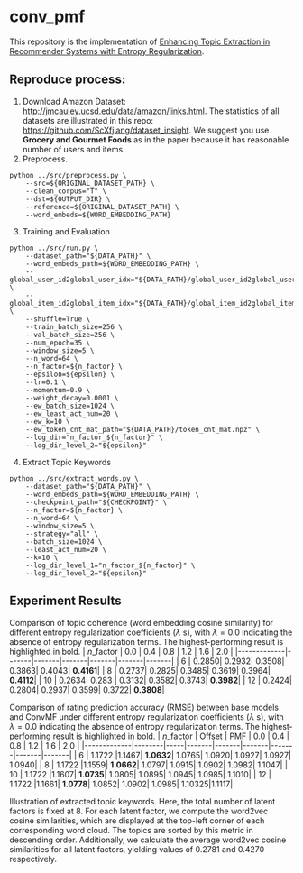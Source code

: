 # conv_pmf

This repository is the implementation of [Enhancing Topic Extraction in Recommender Systems with Entropy Regularization](https://arxiv.org/abs/2306.07403).

## Reproduce process:
1. Download Amazon Dataset: http://jmcauley.ucsd.edu/data/amazon/links.html. The statistics of all datasets are illustrated in this repo: https://github.com/ScXfjiang/dataset_insight. We suggest you use **Grocery and Gourmet Foods** as in the paper because it has reasonable number of users and items.
2. Preprocess.
```
python ../src/preprocess.py \
    --src=${ORIGINAL_DATASET_PATH} \
    --clean_corpus="T" \
    --dst=${OUTPUT_DIR} \
    --reference=${ORIGINAL_DATASET_PATH} \
    --word_embeds=${WORD_EMBEDDING_PATH}
```
3. Training and Evaluation 
```
python ../src/run.py \
    --dataset_path="${DATA_PATH}" \
    --word_embeds_path=${WORD_EMBEDDING_PATH} \
    --global_user_id2global_user_idx="${DATA_PATH}/global_user_id2global_user_idx.pkl" \
    --global_item_id2global_item_idx="${DATA_PATH}/global_item_id2global_item_idx.pkl" \
    --shuffle=True \
    --train_batch_size=256 \
    --val_batch_size=256 \
    --num_epoch=35 \
    --window_size=5 \
    --n_word=64 \
    --n_factor=${n_factor} \
    --epsilon=${epsilon} \
    --lr=0.1 \
    --momentum=0.9 \
    --weight_decay=0.0001 \
    --ew_batch_size=1024 \
    --ew_least_act_num=20 \
    --ew_k=10 \
    --ew_token_cnt_mat_path="${DATA_PATH}/token_cnt_mat.npz" \
    --log_dir="n_factor_${n_factor}" \
    --log_dir_level_2="${epsilon}"
```
4. Extract Topic Keywords
```
python ../src/extract_words.py \
    --dataset_path="${DATA_PATH}" \
    --word_embeds_path=${WORD_EMBEDDING_PATH} \
    --checkpoint_path="${CHECKPOINT}" \
    --n_factor=${n_factor} \
    --n_word=64 \
    --window_size=5 \
    --strategy="all" \
    --batch_size=1024 \
    --least_act_num=20 \
    --k=10 \
    --log_dir_level_1="n_factor_${n_factor}" \
    --log_dir_level_2="${epsilon}"
```

## Experiment Results
Comparison of topic coherence (word embedding cosine similarity) for different entropy regularization coefficients ($\lambda$ s), with $\lambda=0.0$ indicating the absence of entropy regularization terms. The highest-performing result is highlighted in bold.
| $n$\_factor | $0.0$ | $0.4$ | $0.8$ | $1.2$ | $1.6$ | $2.0$ |
|-------------|-------|-------|-------|-------|-------|-------|
| $6$         | 0.2850| 0.2932| 0.3508| 0.3863| 0.4043| **0.4161**|
| $8$         | 0.2737| 0.2825| 0.3485| 0.3619| 0.3964| **0.4112**|
| $10$        | 0.2634| 0.283 | 0.3132| 0.3582| 0.3743| **0.3982**|
| $12$        | 0.2424| 0.2804| 0.2937| 0.3599| 0.3722| **0.3808**|

Comparison of rating prediction accuracy (RMSE) between base models and ConvMF under different entropy regularization coefficients ($\lambda$ s), with $\lambda=0.0$ indicating the absence of entropy regularization terms. The highest-performing result is highlighted in bold.
| $n$\_factor | Offset | PMF | $0.0$ | $0.4$ | $0.8$ | $1.2$ | $1.6$ | $2.0$ |
|-------------|--------|-----|-------|-------|-------|-------|-------|-------|
| $6$         | 1.1722 |1.1467| **1.0632**| 1.0765| 1.0920| 1.0927| 1.0927| 1.0940|
| $8$         | 1.1722 |1.1559| **1.0662**| 1.0797| 1.0915| 1.0902| 1.0982| 1.1047|
| $10$        | 1.1722 |1.1607| **1.0735**| 1.0805| 1.0895| 1.0945| 1.0985| 1.1010|
| $12$        | 1.1722 |1.1661| **1.0778**| 1.0852| 1.0902| 1.0985| 1.10325|1.1117|

Illustration of extracted topic keywords. Here, the total number of latent factors is fixed at 8. For each latent factor, we compute the word2vec cosine similarities, which are displayed at the top-left corner of each corresponding word cloud. The topics are sorted by this metric in descending order. Additionally, we calculate the average word2vec cosine similarities for all latent factors, yielding values of 0.2781 and 0.4270 respectively.